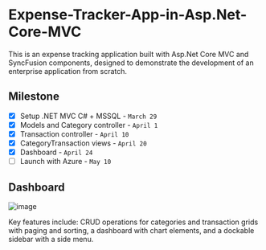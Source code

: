 # Expense-Tracker-App-in-Asp.Net-Core-MVC
This is an expense tracking application built with Asp.Net Core MVC and SyncFusion components, designed to demonstrate the development of an enterprise application from scratch.

## Milestone
- [x] Setup .NET MVC C# + MSSQL - `March 29`
- [x] Models and Category controller - `April 1`
- [x] Transaction controller - `April 10`
- [x] CategoryTransaction views - `April 20`
- [x] Dashboard - `April 24`
- [ ] Launch with Azure - `May 10`

##  Dashboard
![image](https://github.com/yzj-jzy/Expense-Tracker/assets/80561240/5e4e6d50-0144-4969-b775-4cd8b5ca01aa)


Key features include: CRUD operations for categories and transaction grids with paging and sorting, a dashboard with chart elements, and a dockable sidebar with a side menu.

